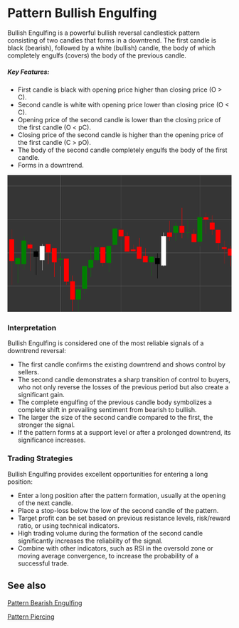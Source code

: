 # Pattern Bullish Engulfing

Bullish Engulfing is a powerful bullish reversal candlestick pattern consisting of two candles that forms in a downtrend. The first candle is black (bearish), followed by a white (bullish) candle, the body of which completely engulfs (covers) the body of the previous candle.

##### Key Features:

- First candle is black with opening price higher than closing price (O > C).
- Second candle is white with opening price lower than closing price (O < C).
- Opening price of the second candle is lower than the closing price of the first candle (O < pC).
- Closing price of the second candle is higher than the opening price of the first candle (C > pO).
- The body of the second candle completely engulfs the body of the first candle.
- Forms in a downtrend.

![Bullish Engulfing Pattern](../../../images/bullishengulfingpattern.png)

### Interpretation

Bullish Engulfing is considered one of the most reliable signals of a downtrend reversal:

- The first candle confirms the existing downtrend and shows control by sellers.
- The second candle demonstrates a sharp transition of control to buyers, who not only reverse the losses of the previous period but also create a significant gain.
- The complete engulfing of the previous candle body symbolizes a complete shift in prevailing sentiment from bearish to bullish.
- The larger the size of the second candle compared to the first, the stronger the signal.
- If the pattern forms at a support level or after a prolonged downtrend, its significance increases.

### Trading Strategies

Bullish Engulfing provides excellent opportunities for entering a long position:

- Enter a long position after the pattern formation, usually at the opening of the next candle.
- Place a stop-loss below the low of the second candle of the pattern.
- Target profit can be set based on previous resistance levels, risk/reward ratio, or using technical indicators.
- High trading volume during the formation of the second candle significantly increases the reliability of the signal.
- Combine with other indicators, such as RSI in the oversold zone or moving average convergence, to increase the probability of a successful trade.

## See also

[Pattern Bearish Engulfing](bearish_engulfing.md)

[Pattern Piercing](piercing.md)